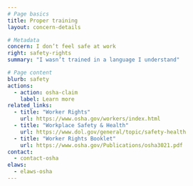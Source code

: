 ```yaml
---
# Page basics
title: Proper training
layout: concern-details

# Metadata
concern: I don’t feel safe at work
right: safety-rights
summary: "I wasn’t trained in a language I understand"

# Page content
blurb: safety
actions:
  - action: osha-claim
    label: Learn more
related_links:
  - title: "Worker Rights"
    url: https://www.osha.gov/workers/index.html
  - title: "Workplace Safety & Health"
    url: https://www.dol.gov/general/topic/safety-health
  - title: "Worker Rights Booklet"
    url: https://www.osha.gov/Publications/osha3021.pdf
contact:
  - contact-osha
elaws:
  - elaws-osha
---
```

